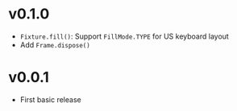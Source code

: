 # v0.1.0

-   `Fixture.fill()`: Support `FillMode.TYPE` for US keyboard layout
-   Add `Frame.dispose()`

# v0.0.1

-   First basic release
